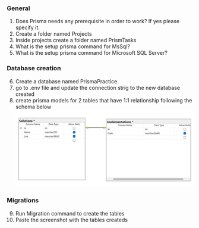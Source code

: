 ### General
1. Does Prisma needs any prerequisite in order to work? If yes please specify it.
2. Create a folder named Projects
3. Inside projects create a folder named PrismTasks
4. What is the setup prisma command for MsSql?
5. What is the setup prisma command for Microsoft SQL Server?

### Database creation
6. Create a database named PrismaPractice
7. go to .env file and update the connection strig to the new database created
8. create prisma models for 2 tables that have 1:1 relationship following the schema below
![dbschema1](images/dbschema1.png)

### Migrations
9. Run Migration command to create the tables
10. Paste the screenshot with the tables createds